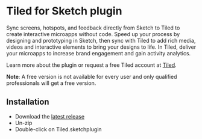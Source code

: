 # Tiled for Sketch plugin

Sync screens, hotspots, and feedback directly from Sketch to Tiled to create interactive microapps without code. Speed up your process by designing and prototyping in Sketch, then sync with Tiled to add rich media, videos and interactive elements to bring your designs to life. In Tiled, deliver your microapps to increase brand engagement and gain activity analytics.

Learn more about the plugin or request a free Tiled account at [Tiled](https://tiled.co/tiled-for-sketch-plugin).

**Note**: A free version is not available for every user and only qualified professionals will get a free version.

<h2>Installation</h2>

- Download the [latest release](https://github.com/TiledCo/tiled-sketch-plugin/releases/download/1.0.0/Tiled.sketchplugin-1.0.0.zip)
- Un-zip
- Double-click on Tiled.sketchplugin
